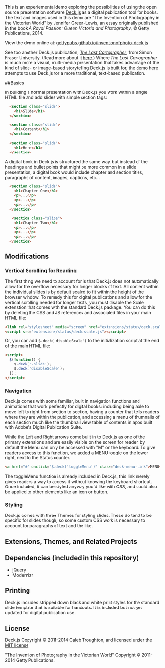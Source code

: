 This is an experiemental demo exploring the possibilities of using the open source presentation software [Deck.js](http://imakewebthings.com/deck.js/) as a digital publication tool for books. The text and images used in this demo are "The Invention of Photography in the Victorian World" by Jennifer Green-Lewis, an essay originally published in the book [*A Royal Passion: Queen Victoria and Photography*](http://shop.getty.edu/products/a-royal-passion-queen-victoria-and-photography-978-1606061558), © Getty Publications, 2014.

View the demo online at: [gettypubs.github.io/inventionofphoto-deck.js](http://gettypubs.github.io/inventionofphoto-deck.js)

See too another Deck.js publication, [*The Last Cartographer*](http://digitalpathways.net/lastcartographer/original/), from Simon Fraser University. (Read more about it [here](http://digitalpathways.net/).) Where *The Last Cartographer* is much more a visual, multi-media presentation that takes advantage of the kind of slide- or image-based storytelling Deck.js is built for, the demo here attempts to use Deck.js for a more traditional, text-based publication.

##Basics

In building a normal presentation with Deck.js you work within a single HTML file and add slides with simple section tags:

```html
  <section class="slide">
    <h1>Slide</h1>
  </section>
  
  <section class="slide">
    <h1>Content</h1>
  </section>
  
  <section class="slide">
    <h1>Here</h1>
  </section>
```

A digital book in Deck.js is structured the same way, but instead of the headings and bullet points that might be more common in a slide presentation, a digital book would include chapter and section titles, paragraphs of content, images, captions, etc...

```html
  <section class="slide">
    <h1>Chapter One</h1>
    <p>...</p>
    <p>...</p>
    <p>...</p>
  </section>
  
   <section class="slide">
    <h1>Chapter Two</h1>
    <p>...</p>
    <p>...</p>
    <p>...</p>
  </section>
```

## Modifications

### Vertical Scrolling for Reading

The first thing we need to account for is that Deck.js does not automatically allow for the overflow necessary for longer blocks of text. All content within the individual slides is by default scaled to fit within the height of the browser window. To remedy this for digital publications and allow for the vertical scrolling needed for longer texts, you must disable the Scale extenstion that comes with the standard Deck.js package. You can do this by deleting the CSS and JS references and associated files in your main HTML file:

```html
<link rel="stylesheet" media="screen" href="extensions/status/deck.scale.css">
<script src="extensions/status/deck.scale.js"></script>
```

Or, you can add `$.deck('disableScale')` to the initialization script at the end of the main HTML file:

```html
<script>
  $(function() {
    $.deck('.slide');
    $.deck('disableScale');
  });
</script>
```

### Navigation

Deck.js comes with some familiar, built in navigation functions and animations that work perfectly for digital books: including being able to move left to right from section to section, having a counter that tells readers where they are within the publication, and accessing a menu of thumnails of each section much like the thumbnail view table of contents in apps built with Adobe's Digital Publication Suite. 

While the Left and Right arrows come built in to Deck.js as one of the primary extensions and are easily visible on the screen for reader, by default the Menu can only be accessed with "M" on the keyboard. To give readers access to this function, we added a MENU toggle on the lower right, next to the Status counter. 

```html
<a href="#" onclick="$.deck('toggleMenu')" class="deck-menu-link">MENU</a>
```

The toggleMenu function is already included in Deck.js, this link merely gives readers a way to access it without knowing the keyboard shortcut. Once included, it can be styled anyway you'd like with CSS, and could also be applied to other elements like an icon or button.

### Styling

Deck.js comes with three Themes for styling slides. These do tend to be specific for slides though, so some custom CSS work is necessary to account for paragraphs of text and the like.

## Extensions, Themes, and Related Projects

## Dependencies (included in this repository)

- [jQuery](http://jquery.com)
- [Modernizr](http://modernizr.com)

## Printing

Deck.js includes stripped down black and white print styles for the standard slide template that is suitable for handouts. It is included but not yet updated for digital publication use.

## License

Deck.js Copyright © 2011-2014 Caleb Troughton, and licensed under the [MIT license](https://github.com/imakewebthings/deck.js/blob/master/MIT-license.txt)

"The Invention of Photography in the Victorian World" Copyright © 2011-2014 Getty Publications.
